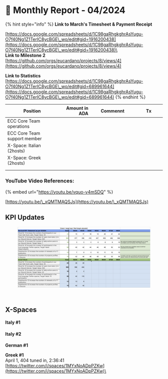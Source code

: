 # 🛫 Monthly Report - 04/2024



{% hint style="info" %}
**Link to March's Timesheet & Payment Receipt**

[https://docs.google.com/spreadsheets/d/1C98gaRhgkghrAsYugu-O7f40Ng1Z1TerIC8ycBGE\_wo/edit#gid=1916200438](https://docs.google.com/spreadsheets/d/1C98gaRhgkghrAsYugu-O7f40Ng1Z1TerIC8ycBGE\_wo/edit#gid=1916200438)\
\
**Link to Milestone 2**\
[https://github.com/orgs/eucardano/projects/8/views/4](https://github.com/orgs/eucardano/projects/8/views/4)

**Link to Statistics** \
[https://docs.google.com/spreadsheets/d/1C98gaRhgkghrAsYugu-O7f40Ng1Z1TerIC8ycBGE\_wo/edit#gid=689961644](https://docs.google.com/spreadsheets/d/1C98gaRhgkghrAsYugu-O7f40Ng1Z1TerIC8ycBGE\_wo/edit#gid=689961644)
{% endhint %}





<table><thead><tr><th width="287">Position</th><th width="135" align="right">Amount in ADA</th><th width="204">Commennt</th><th width="163" data-type="content-ref">Tx</th></tr></thead><tbody><tr><td>ECC Core Team operations</td><td align="right"></td><td></td><td></td></tr><tr><td>ECC Core Team support member</td><td align="right"></td><td></td><td></td></tr><tr><td>X-Space: Italian (2hosts)</td><td align="right"></td><td></td><td></td></tr><tr><td>X-Space: Greek (2hosts)</td><td align="right"></td><td></td><td></td></tr><tr><td></td><td align="right"></td><td></td><td></td></tr><tr><td></td><td align="right"></td><td></td><td></td></tr></tbody></table>

### YouTube Video References:

{% embed url="https://youtu.be/vquo-v4mSDQ" %}

[https://youtu.be/\_xQMTMAQSJs](https://youtu.be/\_xQMTMAQSJs)

## KPI Updates



<figure><img src="../../.gitbook/assets/2403-ECC-KPI-statement.png" alt=""><figcaption></figcaption></figure>



\
X-Spaces
--------

#### Italy #1



#### Italy #2



**German #1**



**Greek #1**\
April 1, 404 tuned in, 2:36:41\
[https://twitter.com/i/spaces/1MYxNoADpPZKw](https://twitter.com/i/spaces/1MYxNoADpPZKw)\


####

